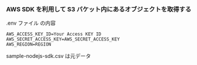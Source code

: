 ### AWS SDK を利用して S3 バケット内にあるオブジェクトを取得する

.env ファイル の内容

```
AWS_ACCESS_KEY_ID=Your Access KEY ID
AWS_SECRET_ACCESS_KEY=AWS_SECRET_ACCESS_KEY
AWS_REGION=REGION
```

sample-nodejs-sdk.csv は元データ

